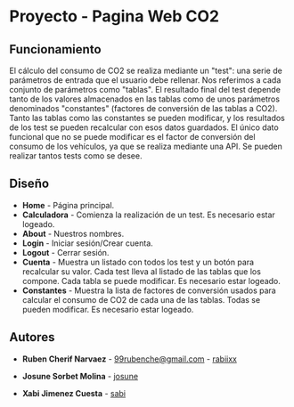 # Proyecto - Pagina Web CO2

## Funcionamiento

El cálculo del consumo de CO2 se realiza mediante un "test": una serie de parámetros de entrada que el usuario debe rellenar. Nos referimos a cada conjunto de parámetros como "tablas". El resultado final del test depende tanto de los valores almacenados en las tablas como de unos parámetros denominados "constantes" (factores de conversión de las tablas a CO2). Tanto las tablas como las constantes se pueden modificar, y los resultados de los test se pueden recalcular con esos datos guardados. El único dato funcional que no se puede modificar es el factor de conversión del consumo de los vehículos, ya que se realiza mediante una API. Se pueden realizar tantos tests como se desee. 

## Diseño

* **Home** - Página principal.
* **Calculadora** - Comienza la realización de un test. Es necesario estar logeado.
* **About** -  Nuestros nombres.
* **Login** -  Iniciar sesión/Crear cuenta.  
* **Logout** - Cerrar sesión.
* **Cuenta** - Muestra un listado con todos los test y un botón para recalcular su valor. Cada test lleva al listado de las tablas que los compone. Cada tabla se puede modificar. Es necesario estar logeado.
* **Constantes** - Muestra la lista de factores de conversión usados para calcular el consumo de CO2 de cada una de las tablas. Todas se pueden modificar. Es necesario estar logeado.


## Autores

* **Ruben Cherif Narvaez** - 99rubenche@gmail.com - [rabiixx](https://github.com/rabiixx)

* **Josune Sorbet Molina** - [josune](https://github.com/josune99)

* **Xabi Jimenez Cuesta** - [sabi](https://github.com/sabitopito)
